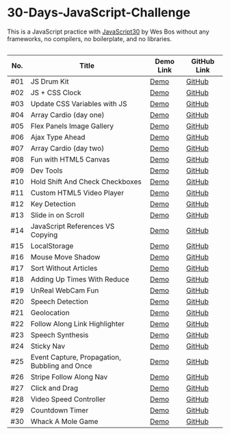 # 30-Days-JavaScript-Challenge

This is a JavaScript practice with [JavaScript30](https://javascript30.com/) by Wes Bos without any frameworks, no compilers, no boilerplate, and no libraries.

##

| No. | Title                                         | Demo Link | GitHub Link |
| --- | --------------------------------------------- | --------- | ----------- |
| #01 | JS Drum Kit                                   | [Demo]()  | [GitHub]()  |
| #02 | JS + CSS Clock                                | [Demo]()  | [GitHub]()  |
| #03 | Update CSS Variables with JS                  | [Demo]()  | [GitHub]()  |
| #04 | Array Cardio (day one)                        | [Demo]()  | [GitHub]()  |
| #05 | Flex Panels Image Gallery                     | [Demo]()  | [GitHub]()  |
| #06 | Ajax Type Ahead                               | [Demo]()  | [GitHub]()  |
| #07 | Array Cardio (day two)                        | [Demo]()  | [GitHub]()  |
| #08 | Fun with HTML5 Canvas                         | [Demo]()  | [GitHub]()  |
| #09 | Dev Tools                                     | [Demo]()  | [GitHub]()  |
| #10 | Hold Shift And Check Checkboxes               | [Demo]()  | [GitHub]()  |
| #11 | Custom HTML5 Video Player                     | [Demo]()  | [GitHub]()  |
| #12 | Key Detection                                 | [Demo]()  | [GitHub]()  |
| #13 | Slide in on Scroll                            | [Demo]()  | [GitHub]()  |
| #14 | JavaScript References VS Copying              | [Demo]()  | [GitHub]()  |
| #15 | LocalStorage                                  | [Demo]()  | [GitHub]()  |
| #16 | Mouse Move Shadow                             | [Demo]()  | [GitHub]()  |
| #17 | Sort Without Articles                         | [Demo]()  | [GitHub]()  |
| #18 | Adding Up Times With Reduce                   | [Demo]()  | [GitHub]()  |
| #19 | UnReal WebCam Fun                             | [Demo]()  | [GitHub]()  |
| #20 | Speech Detection                              | [Demo]()  | [GitHub]()  |
| #21 | Geolocation                                   | [Demo]()  | [GitHub]()  |
| #22 | Follow Along Link Highlighter                 | [Demo]()  | [GitHub]()  |
| #23 | Speech Synthesis                              | [Demo]()  | [GitHub]()  |
| #24 | Sticky Nav                                    | [Demo]()  | [GitHub]()  |
| #25 | Event Capture, Propagation, Bubbling and Once | [Demo]()  | [GitHub]()  |
| #26 | Stripe Follow Along Nav                       | [Demo]()  | [GitHub]()  |
| #27 | Click and Drag                                | [Demo]()  | [GitHub]()  |
| #28 | Video Speed Controller                        | [Demo]()  | [GitHub]()  |
| #29 | Countdown Timer                               | [Demo]()  | [GitHub]()  |
| #30 | Whack A Mole Game                             | [Demo]()  | [GitHub]()  |

